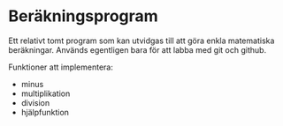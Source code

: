 # Beräkningsprogram

Ett relativt tomt program som kan utvidgas till att göra enkla matematiska beräkningar. Används egentligen bara för att labba med git och github.

Funktioner att implementera:

* minus
* multiplikation
* division
* hjälpfunktion

